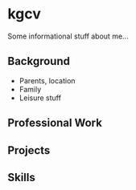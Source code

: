 # kgcv
Some informational stuff about me...

## Background
  - Parents, location
  - Family
  - Leisure stuff

## Professional Work

## Projects

## Skills
